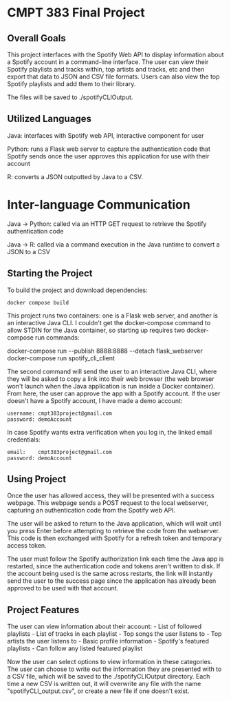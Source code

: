 # CMPT 383 Final Project

## Overall Goals

This project interfaces with the Spotify Web API to display information about a Spotify account in a command-line interface. The user can view their Spotify playlists and tracks within, top artists and tracks, etc and then export that data to JSON and CSV file formats. Users can also view the top Spotify playlists and add them to their library.

The files will be saved to ./spotifyCLIOutput.

## Utilized Languages

Java: interfaces with Spotify web API, interactive component for user

Python: runs a Flask web server to capture the authentication code that Spotify sends once the user approves this application for use with their account

R: converts a JSON outputted by Java to a CSV.

# Inter-language Communication

Java -> Python: called via an HTTP GET request to retrieve the Spotify authentication code

Java -> R: called via a command execution in the Java runtime to convert a JSON to a CSV

## Starting the Project

To build the project and download dependencies:

    docker compose build

This project runs two containers: one is a Flask web server, and another is an interactive Java CLI. I couldn't get the docker-compose command to allow STDIN for the Java container, so starting up requires two docker-compose run commands:

   docker-compose run --publish 8888:8888 --detach flask_webserver
   docker-compose run spotify_cli_client

The second command will send the user to an interactive Java CLI, where they will be asked to copy a link into their web browser (the web browser won't launch when the Java application is run inside a Docker container). From here, the user can approve the app with a Spotify account. If the user doesn't have a Spotify account, I have made a demo account:

    username: cmpt383project@gmail.com
    password: demoAccount

In case Spotify wants extra verification when you log in, the linked email credentials:

    email:    cmpt383project@gmail.com
    password: demoAccount

## Using Project

Once the user has allowed access, they will be presented with a success webpage. This webpage sends a POST request to the local webserver, capturing an authentication code from the Spotify web API.

The user will be asked to return to the Java application, which will wait until you press Enter before attempting to retrieve the code from the webserver. This code is then exchanged with Spotify for a refresh token and temporary access token.

The user must follow the Spotify authorization link each time the Java app is restarted, since the authentication code and tokens aren't written to disk. If the account being used is the same across restarts, the link will instantly send the user to the success page since the application has already been approved to be used with that account.

## Project Features

The user can view information about their account:
    - List of followed playlists
      - List of tracks in each playlist
    - Top songs the user listens to
    - Top artists the user listens to
    - Basic profile information
    - Spotify's featured playlists
      - Can follow any listed featured playlist

Now the user can select options to view information in these categories. The user can choose to write out the information they are presented with to a CSV file, which will be saved to the ./spotifyCLIOutput directory. Each time a new CSV is written out, it will overwrite any file with the name "spotifyCLI_output.csv", or create a new file if one doesn't exist.



<!-- Topic idea:
    - CLI Spotify client
        - view playlist, track, other info
        - download playlist info into CSV
        - upload CSV into playlist

Languages:
    - Python for a Flask web server
  
    - Java for for CLI interface, writing to JSON, Spotify API interaction

    - R for converting JSON files to CSV files

The two inter-language communication methods:
    - REST API - Java sends an HTTP request to the Python Flask server to retrieve the Spotify API authentication code
    - Java runtime execution: run the R script within the Java VM


Deployment technology: Docker containers -->

